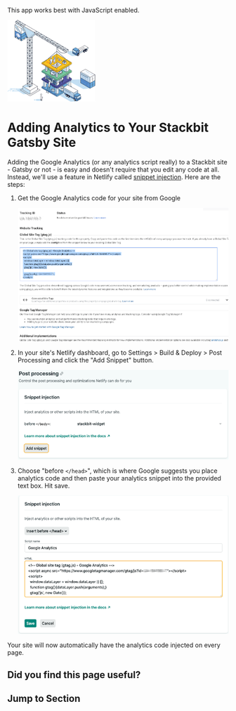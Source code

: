 This app works best with JavaScript enabled.



























![Stackbit](/docs/images/stackbit-crane-sm.png)

Adding Analytics to Your Stackbit Gatsby Site
=============================================

Adding the Google Analytics (or any analytics script really) to a Stackbit site - Gatsby or not - is easy and doesn't require that you edit any code at all. Instead, we'll use a feature in Netlify called [snippet injection](https://docs.netlify.com/site-deploys/post-processing/snippet-injection/). Here are the steps:

1.  Get the Google Analytics code for your site from Google

    ![Getting the Google Analytics code](/docs/images/google-analytics-code.png)

2.  In your site's Netlify dashboard, go to Settings &gt; Build & Deploy &gt; Post Processing and click the "Add Snippet" button.

    ![Netlify snippet inject](/docs/images/netlify-snippet-injection.png)

3.  Choose "before `</head>`", which is where Google suggests you place analytics code and then paste your analytics snippet into the provided text box. Hit save.

    ![Adding analytics snippet in Netlify](/docs/images/netlify-snippet-injection2.png)

Your site will now automatically have the analytics code injected on every page.

Did you find this page useful?
------------------------------





Jump to Section
---------------











